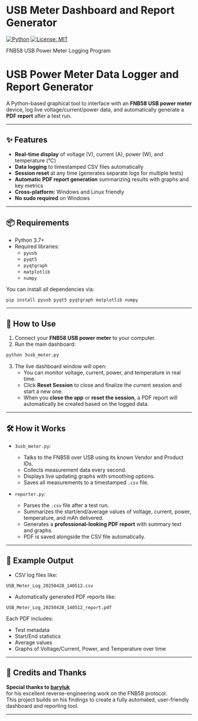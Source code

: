 # USB Meter Dashboard and Report Generator

[![Python](https://img.shields.io/badge/python-3.7%2B-blue)](https://www.python.org/)
[![License: MIT](https://img.shields.io/badge/License-MIT-yellow.svg)](LICENSE)

FNB58 USB Power Meter Logging Program

# USB Power Meter Data Logger and Report Generator

A Python-based graphical tool to interface with an **FNB58 USB power meter** device, log live voltage/current/power data, and automatically generate a **PDF report** after a test run.

---

## ✨ Features

- **Real-time display** of voltage (V), current (A), power (W), and temperature (°C)
- **Data logging** to timestamped CSV files automatically
- **Session reset** at any time (generates separate logs for multiple tests)
- **Automatic PDF report generation** summarizing results with graphs and key metrics
- **Cross-platform:** Windows and Linux friendly
- **No sudo required** on Windows

---

## 📦 Requirements

- Python 3.7+
- Required libraries:
  - `pyusb`
  - `pyqt5`
  - `pyqtgraph`
  - `matplotlib`
  - `numpy`

You can install all dependencies via:

```bash
pip install pyusb pyqt5 pyqtgraph matplotlib numpy
```

---

## 🚀 How to Use

1. Connect your **FNB58 USB power meter** to your computer.
2. Run the main dashboard:

```bash
python 3usb_meter.py
```

3. The live dashboard window will open:
   - You can monitor voltage, current, power, and temperature in real time.
   - Click **Reset Session** to close and finalize the current session and start a new one.
   - When you **close the app** or **reset the session**, a PDF report will automatically be created based on the logged data.

---

## 🛠 How it Works

- `3usb_meter.py`:
  - Talks to the FNB58 over USB using its known Vendor and Product IDs.
  - Collects measurement data every second.
  - Displays live updating graphs with smoothing options.
  - Saves all measurements to a timestamped `.csv` file.

- `reporter.py`:
  - Parses the `.csv` file after a test run.
  - Summarizes the start/end/average values of voltage, current, power, temperature, and mAh delivered.
  - Generates a **professional-looking PDF report** with summary text and graphs.
  - PDF is saved alongside the CSV file automatically.

---

## 📸 Example Output

- CSV log files like:

```
USB_Meter_Log_20250428_140512.csv
```

- Automatically generated PDF reports like:

```
USB_Meter_Log_20250428_140512_report.pdf
```

Each PDF includes:
- Test metadata
- Start/End statistics
- Average values
- Graphs of Voltage/Current, Power, and Temperature over time

---

## 🙏 Credits and Thanks

**Special thanks to [baryluk](https://github.com/baryluk/fnirsi-usb-power-data-logger)**  
for his excellent reverse-engineering work on the FNB58 protocol.  
This project builds on his findings to create a fully automated, user-friendly dashboard and reporting tool.

---
